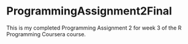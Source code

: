 # ProgrammingAssignment2Final
This is my completed Programming Assignment 2 for week 3 of the R Programming Coursera course.
